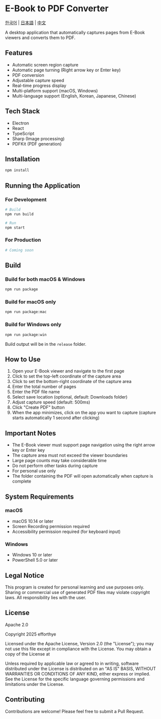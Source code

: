 # E-Book to PDF Converter
[한국어](docs/README.ko.md) | [日本語](docs/README.ja.md) | [中文](docs/README.zh.md)

A desktop application that automatically captures pages from E-Book viewers and converts them to PDF.

## Features
- Automatic screen region capture
- Automatic page turning (Right arrow key or Enter key)
- PDF conversion
- Adjustable capture speed
- Real-time progress display
- Multi-platform support (macOS, Windows)
- Multi-language support (English, Korean, Japanese, Chinese)

## Tech Stack
- Electron
- React
- TypeScript
- Sharp (Image processing)
- PDFKit (PDF generation)

## Installation
```bash
npm install
```

## Running the Application

### For Development
```bash
# Build
npm run build

# Run
npm start
```

### For Production
```bash
# Coming soon
```

## Build
### Build for both macOS & Windows
```bash
npm run package
```

### Build for macOS only
```bash
npm run package:mac
```

### Build for Windows only
```bash
npm run package:win
```

Build output will be in the `release` folder.

## How to Use
1. Open your E-Book viewer and navigate to the first page
2. Click to set the top-left coordinate of the capture area
3. Click to set the bottom-right coordinate of the capture area
4. Enter the total number of pages
5. Enter the PDF file name
6. Select save location (optional, default: Downloads folder)
7. Adjust capture speed (default: 500ms)
8. Click "Create PDF" button
9. When the app minimizes, click on the app you want to capture (capture starts automatically 1 second after clicking)

## Important Notes
- The E-Book viewer must support page navigation using the right arrow key or Enter key
- The capture area must not exceed the viewer boundaries
- Large page counts may take considerable time
- Do not perform other tasks during capture
- For personal use only
- The folder containing the PDF will open automatically when capture is complete

## System Requirements
### macOS
- macOS 10.14 or later
- Screen Recording permission required
- Accessibility permission required (for keyboard input)

### Windows
- Windows 10 or later
- PowerShell 5.0 or later

## Legal Notice
This program is created for personal learning and use purposes only.
Sharing or commercial use of generated PDF files may violate copyright laws.
All responsibility lies with the user.

## License
Apache 2.0

Copyright 2025 efforthye

Licensed under the Apache License, Version 2.0 (the "License"); you may not use this file except in compliance with the License. You may obtain a copy of the License at

Unless required by applicable law or agreed to in writing, software distributed under the License is distributed on an "AS IS" BASIS, WITHOUT WARRANTIES OR CONDITIONS OF ANY KIND, either express or implied. See the License for the specific language governing permissions and limitations under the License.

## Contributing
Contributions are welcome! Please feel free to submit a Pull Request.
